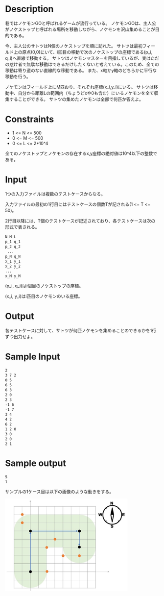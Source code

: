 # Description
巷ではノケモンGOと呼ばれるゲームが流行っている。
ノケモンGOは、主人公がノケストップと呼ばれる場所を移動しながら、ノケモンを沢山集めることが目的である。

今、主人公のサトツはN個のノケストップを順に訪れた。
サトツは最初フィールド上の原点(0,0)にいて、i回目の移動で次のノケストップの座標である(p_i, q_i)へ直線で移動する。
サトツはノケモンマスターを目指しているが、実はただの怠け者で無駄な移動はできるだけしたくないと考えている。このため、全ての移動は寄り道のない直線的な移動である。
また、x軸かy軸のどちらかに平行な移動を行う。

ノケモンはフィールド上にM匹おり、それぞれ座標(x_i,y_i)にいる。
サトツは移動中、自分から距離Lの範囲内（ちょうどxや0も含む）にいるノケモンを全て収集することができる。
サトツの集めたノケモンは全部で何匹か答えよ。

# Constraints
* 1 <= N <= 500
* 0 <= M <= 500
* 0 <= L <= 2*10^4

全てのノケストップとノケモンの存在するx,y座標の絶対値は10^4以下の整数である。

# Input
1つの入力ファイルは複数のテストケースからなる。

入力ファイルの最初の1行目にはテストケースの個数Tが記される(1 <= T <= 50)。

2行目以降には、T個のテストケースが記述されており、各テストケースは次の形式で表される。

```
N M L
p_1 q_1
p_2 q_2
 ... 
p_N q_N
x_1 y_1
x_2 y_2
...
x_M y_M
```

(p_i, q_i)はi個目のノケストップの座標。

(x_i, y_i)はi匹目のノケモンのいる座標。

# Output
各テストケースに対して、サトツが何匹ノケモンを集めることのできるかを1行ずつ出力せよ。

# Sample Input
```
2
3 7 2
0 5
6 5
6 3
2 0
2 3
-1 6
-1 7
3 4
4 2
6 2
1 2 0
3 0
2 0
2 1
```

# Sample output
```
5
1
```

サンプルの1ケース目は以下の画像のような動きをする。

<img src="nokemon.jpg" width="400">
